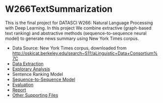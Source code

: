 # W266TextSummarization
This is the final project for DATASCI W266: Natural Language Processing with Deep Learning. In this project We combine extractive (graph-based text ranking) and abstractive methods (sequence-to-sequence neural model) to generate news summary using New York Times corpus.

- Data Source: New York Times corpus, downloaded from http://oskicat.berkeley.edu/search~S1?/aLinguistic+Data+Consortium%7C 
- [Data Extraction](https://github.com/CynthiaHu/W266TextSummarization/blob/master/nyt_data.sh)
- [Explorary Analysis](https://github.com/CynthiaHu/W266TextSummarization/blob/master/EDA%20and%20Formula.ipynb)
- Sentence Ranking Model
- [Sequence-to-Sequence Model](https://github.com/CynthiaHu/W266TextSummarization/blob/master/Clean_S2S_abstract.ipynb)
- [Evaluation](https://github.com/CynthiaHu/W266TextSummarization/blob/master/evaluation_utils.py)
- [Report](report/)
- [Other Supporting Files](supporting_files)

